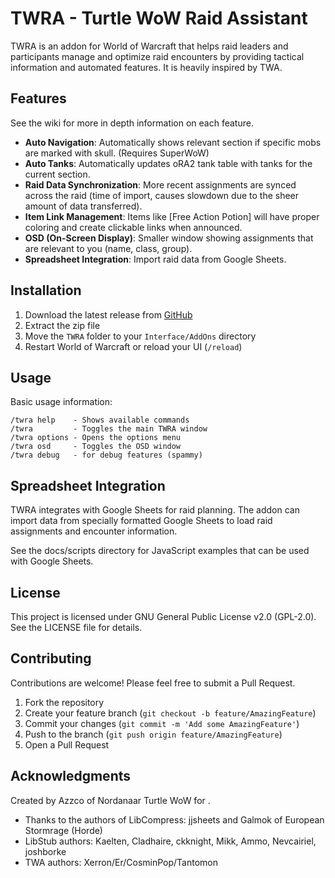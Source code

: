 # TWRA - Turtle WoW Raid Assistant

TWRA is an addon for World of Warcraft that helps raid leaders and participants manage and optimize raid encounters by providing tactical information and automated features. It is heavily inspired by TWA.

## Features
See the wiki for more in depth information on each feature.

- **Auto Navigation**: Automatically shows relevant section if specific mobs are marked with skull. (Requires SuperWoW)
- **Auto Tanks**: Automatically updates oRA2 tank table with tanks for the current section.
- **Raid Data Synchronization**: More recent assignments are synced across the raid (time of import, causes slowdown due to the sheer amount of data transferred).
- **Item Link Management**: Items like [Free Action Potion] will have proper coloring and create clickable links when announced.
- **OSD (On-Screen Display)**: Smaller window showing assignments that are relevant to you (name, class, group).
- **Spreadsheet Integration**: Import raid data from Google Sheets.

## Installation

1. Download the latest release from [GitHub](https://github.com/Azzc0/TWRA)
2. Extract the zip file
3. Move the `TWRA` folder to your `Interface/AddOns` directory
4. Restart World of Warcraft or reload your UI (`/reload`)

## Usage

Basic usage information:

```
/twra help    - Shows available commands
/twra         - Toggles the main TWRA window
/twra options - Opens the options menu
/twra osd     - Toggles the OSD window
/twra debug   - for debug features (spammy)

```

## Spreadsheet Integration

TWRA integrates with Google Sheets for raid planning. The addon can import data from specially formatted Google Sheets to load raid assignments and encounter information.

See the docs/scripts directory for JavaScript examples that can be used with Google Sheets.

## License

This project is licensed under GNU General Public License v2.0 (GPL-2.0). See the LICENSE file for details.

## Contributing

Contributions are welcome! Please feel free to submit a Pull Request.

1. Fork the repository
2. Create your feature branch (`git checkout -b feature/AmazingFeature`)
3. Commit your changes (`git commit -m 'Add some AmazingFeature'`)
4. Push to the branch (`git push origin feature/AmazingFeature`)
5. Open a Pull Request

## Acknowledgments
Created by Azzco of Nordanaar Turtle WoW for <Fika>.

- Thanks to the authors of LibCompress: jjsheets and Galmok of European Stormrage (Horde)
- LibStub authors: Kaelten, Cladhaire, ckknight, Mikk, Ammo, Nevcairiel, joshborke
- TWA authors: Xerron/Er/CosminPop/Tantomon
